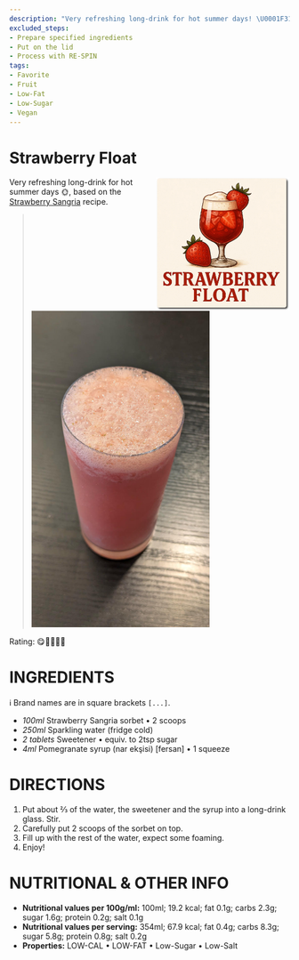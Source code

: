 ```yaml
---
description: "Very refreshing long-drink for hot summer days! \U0001F31E"
excluded_steps:
- Prepare specified ingredients
- Put on the lid
- Process with RE-SPIN
tags:
- Favorite
- Fruit
- Low-Fat
- Low-Sugar
- Vegan
---
```

# Strawberry Float
<img style="float: right; margin-left: 1.5em;" width=240 alt="Logo" src="logo-strawberry-float.png" />

Very refreshing long-drink for hot summer days 🌞, based on the
[Strawberry Sangria](https://jhermann.github.io/ice-creamery/S/Strawberry%20Sangria%20%28Deluxe%29/) recipe.

> <img width=320 alt="Served as Long Drink" src="Strawberry-Sangria-Float_2025-06-14.jpg" class="zoomable" />

Rating: 😋🥤🥤🍓🍓

# INGREDIENTS

ℹ️ Brand names are in square brackets `[...]`.

  - _100ml_ Strawberry Sangria sorbet • 2 scoops
  - _250ml_ Sparkling water (fridge cold)
  - _2 tablets_ Sweetener • equiv. to 2tsp sugar
  - _4ml_ Pomegranate syrup (nar ekşisi) [fersan] • 1 squeeze

# DIRECTIONS

 1. Put about ⅔ of the water, the sweetener and the syrup into a long-drink glass. Stir.
 1. Carefully put 2 scoops of the sorbet on top.
 1. Fill up with the rest of the water, expect some foaming.
 1. Enjoy!

# NUTRITIONAL & OTHER INFO
- **Nutritional values per 100g/ml:** 100ml; 19.2 kcal; fat 0.1g; carbs 2.3g; sugar 1.6g; protein 0.2g; salt 0.1g
- **Nutritional values per serving:** 354ml; 67.9 kcal; fat 0.4g; carbs 8.3g; sugar 5.8g; protein 0.8g; salt 0.2g
- **Properties:** LOW-CAL • LOW-FAT • Low-Sugar • Low-Salt
